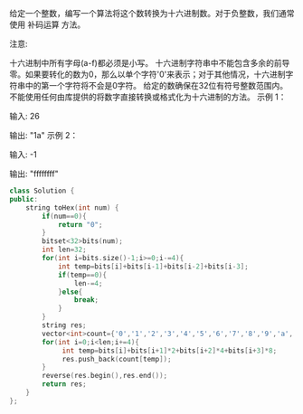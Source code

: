 给定一个整数，编写一个算法将这个数转换为十六进制数。对于负整数，我们通常使用 补码运算 方法。

注意:

十六进制中所有字母(a-f)都必须是小写。
十六进制字符串中不能包含多余的前导零。如果要转化的数为0，那么以单个字符'0'来表示；对于其他情况，十六进制字符串中的第一个字符将不会是0字符。 
给定的数确保在32位有符号整数范围内。
不能使用任何由库提供的将数字直接转换或格式化为十六进制的方法。
示例 1：

输入:
26

输出:
"1a"
示例 2：

输入:
-1

输出:
"ffffffff"

```cpp
class Solution {
public:
    string toHex(int num) {
        if(num==0){
            return "0";
        }
        bitset<32>bits(num);
        int len=32;
        for(int i=bits.size()-1;i>=0;i-=4){
            int temp=bits[i]+bits[i-1]+bits[i-2]+bits[i-3];
            if(temp==0){
                len-=4;
            }else{
                break;
            }
        }
        string res;
        vector<int>count={'0','1','2','3','4','5','6','7','8','9','a','b','c','d','e','f'};
        for(int i=0;i<len;i+=4){
             int temp=bits[i]+bits[i+1]*2+bits[i+2]*4+bits[i+3]*8;
             res.push_back(count[temp]);
        }
        reverse(res.begin(),res.end());
        return res;
    }
};
```

